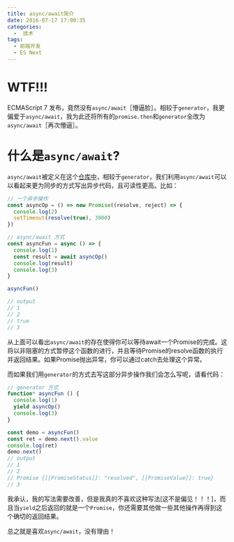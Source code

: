 ```yaml
---
title: async/await简介
date: 2016-07-17 17:00:35
categories:
  -  技术
tags:
  - 前端开发
  - ES Next
---
```


# WTF!!!

ECMAScript 7 发布，竟然没有`async/await`［懵逼脸］。相较于`generator`，我更偏爱于`async/await`，我为此还将所有的`promise.then`和`generator`全改为`async/await`［再次懵逼］。

<!--more-->

# 什么是`async/await`?

`async/await`被定义在这个[仓库中](https://github.com/tc39/ecmascript-asyncawait)，相较于`generator`，我们利用`async/await`可以以看起来更为同步的方式写出异步代码，且可读性更高。比如：
```javascript
// 一个异步操作
const asyncOp = () => new Promise((resolve, reject) => {
  console.log(2)
  setTimeout(resolve(true), 3000)
})

// async/await 方式
const asyncFun = async () => {
  console.log(1)
  const result = await asyncOp()
  console.log(result)
  console.log(3)
}

asyncFun()

// output
// 1
// 2
// true
// 3
```

从上面可以看出`async/await`的存在使得你可以等待await一个Promise的完成。这将以非阻塞的方式暂停这个函数的进行，并且等待Promise的resolve函数的执行并返回结果。如果Promise抛出异常，你可以通过catch去处理这个异常。

而如果我们用`generator`的方式去写这部分异步操作我们会怎么写呢，请看代码：
```javascript
// generator 方式
function* asyncFun () {
  console.log(1)
  yield asyncOp()
  console.log(3)
}

const demo = asyncFun()
const ret = demo.next().value
console.log(ret)
demo.next()
// output
// 1
// 2
// Promise {[[PromiseStatus]]: "resolved", [[PromiseValue]]: true}
// 3
```
我承认，我的写法需要改善，但是我真的不喜欢这种写法[这不是偏见！！！]，而且当`yield`之后返回的就是一个`Promise`，你还需要其他做一些其他操作再得到这个确切的返回结果。

总之就是喜欢`async/await`，没有理由！
